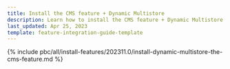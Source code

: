 ```yaml
---
title: Install the CMS feature + Dynamic Multistore
description: Learn how to install the CMS feature + Dynamic Multistore.
last_updated: Apr 25, 2023
template: feature-integration-guide-template
---
```


{% include pbc/all/install-features/202311.0/install-dynamic-multistore-the-cms-feature.md %} <!-- To edit, see /_includes/pbc/all/install-features/202311.0/install-dynamic-multistore-the-cms-feature.md -->
